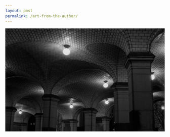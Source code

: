 ```yaml
---
layout: post
permalink: /art-from-the-author/
---
```


<img class="author-art"
     alt="Film" title="Film"
     src="/images/Liz-20Film.jpg" />
